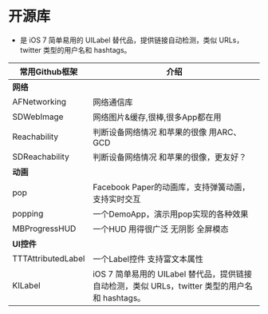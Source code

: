# 开源库

-  是 iOS 7 简单易用的 UILabel 替代品，提供链接自动检测，类似 URLs，twitter 类型的用户名和 hashtags。


| 常用Github框架 | 介绍 |
| -- | -- |
| **网络** |
| AFNetworking | 网络通信库 |
| SDWebImage | 网络图片&缓存,很棒,很多App都在用 |
| Reachability | 判断设备网络情况 和苹果的很像 用ARC、GCD |
| SDReachability | 判断设备网络情况 和苹果的很像，更友好？ |
| **动画** |
| pop | Facebook Paper的动画库，支持弹簧动画，支持实时交互 |
| popping | 一个DemoApp，演示用pop实现的各种效果 |
| MBProgressHUD | 一个HUD 用得很广泛 无阴影 全屏模态 |
| **UI控件** |
| TTTAttributedLabel | 一个Label控件 支持富文本属性 |
| KILabel | iOS 7 简单易用的 UILabel 替代品，提供链接自动检测，类似 URLs，twitter 类型的用户名和 hashtags。 |

